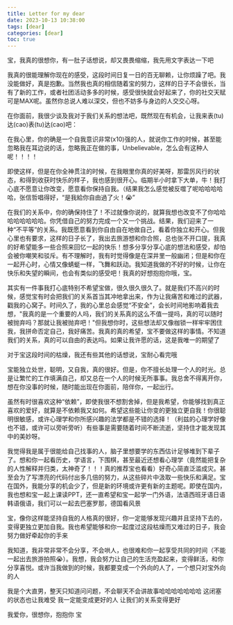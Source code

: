 ```yaml
---
title: Letter for my dear
date: 2023-10-13 10:38:00
tags: [dear]
categories: [dear]
toc: true
---
```

宝，我真的很想你，有一肚子话想说，却又畏畏缩缩，我先用文字表达一下吧
          
我真的很能理解你现在的感受，这段时间日复一日的百无聊赖，让你烦躁了吧。我没能做好，真是抱歉。当然我也真的相信随着宝的努力，这样的日子不会很长，当有了新的工作，或者社团活动多多的时候，感受很快就会好起来了，你的社交天赋可是MAX呢。虽然你总说人难以深交，但也不妨多与身边的人交交心呀。
    
在你面前，我很少谈及我对于我们关系的想法吧，既然现在有机会，让我来表(tu)达(cao)表(tu)达(cao)吧：
    
在我心里，你的确是一个自我意识非常(x10)强的人，就说你工作的时候，甚至能忽略我在耳边说的话，忽略我正在做的事，Unbelievable，怎么会有这种人呢！！！！
    
即使这样，但是在你全神贯注的时候，在我眼里你真的好美呀，那雷厉风行的状态，和得到收获时快乐的样子，我也感到很开心。临期半小时拿下大单，牛！我打心底不愿意让你改变，愿意看你保持自我。（结果我怎么感觉被反噬了呢哈哈哈哈哈，张信哲唱得好，“是我給你自由過了火！😭”
    
在我们的关系中，你的确保持住了！不过就像你说的，就算我想也改变不了你哈哈哈哈哈哈哈哈。你凭借自己的努力完成一个又一个挑战。结果，我们迎来了一种“不平等”的关系。我既愿意看到你自由自在地做自己，看着你独立和开心。但我心里也有要求，这样的日子长了，我出去旅游想和你合照，总也张不开口提，我真的好希望能多一些合照来回忆一起的快乐！想多分享分享心底的想法和感受，却怕会被你嘲笑和驳斥。有不理解时，我有时觉得像是在深井里一般幽闭；但是和你在一起开心时，心情又像蜻蜓一样，飞舞和跃动。我知道我做的不好的时候，让你在快乐和失望的瞬间，也会有类似的感受吧！我真的好想抱抱你哦，宝。
    
其实有一件事我打心底特别不希望宝做，很久很久很久了。就是我们不高兴的时候，感觉宝有时会把我们的关系首当其冲地拿出来，作为让我痛苦和难过的武器，戳我的心窝子。时间久了，我的心里总会感觉“不安全”，会长时间地影响着我去想，"我真的是一个重要的人吗，我们的关系真的这么不值一提吗，真的可以随时被抛弃吗？那就让我被抛弃吧！"但我想你时，这些想法却又像枷锁一样牢牢困住我，我拼命否定自己，我好痛苦。我真的真的希望，宝不要做这样的事情。不知道我们的关系，真的可以自由的表达吗。如果让我许愿的话，这是我唯一的期望了
    
对于宝这段时间的枯燥，我还有些其他的话想说，宝耐心看完哦
    
宝能独立处世，聪明，又自我，真的很好。但是，你不擅长处理一个人的时光。总是让繁忙的工作填满自己，却又总在一个人的时候无所事事。我总舍不得离开你，想在你没事的时候，随时能出现在你面前，陪伴你，一起出行。
    
虽然有时很喜欢这种“依赖”，即使我很不想割舍掉，但是我希望，你能够找到真正喜欢的爱好，就算是不依赖我又如何。希望这些能让你变的更独立更自我！你很聪明很敏感，或许心理学和你所感兴趣的法学都是不错的选择！（利兹的心理学好像也不错，或许可以旁听旁听）有些事是需要随着时间不断流逝，坚持住才能发现其中的美妙呀。
    
我觉得我是属于很能给自己找事的人，脑子里想要学的东西估计足够堆到下辈子了。想和你一起看历史，学语言，下围棋，甚至最近还想看心理学（竟然能把复杂的人性解释并归类，太神奇了！！！真的推荐宝也看看）好奇心简直泛滥成灾。甚至会为了写漂亮的代码付出多几倍的努力，从这些碎片中汲取一些快乐和满足。宝在国外，我能分享的机会少了，但是新的环境或许更有新的主题呢。即使在国内，我也想和宝一起上课读PPT，还一直希望和宝一起学一门外语，法语西班牙语日语韩语俄语，我们可以一起去巴塞罗那，德国看风景
    
宝，像你这样能坚持自我的人格真的很好，你一定能够发现兴趣并且坚持下去的，变得更独立更加自我。我也希望能够和你一起度过这段枯燥而又难过的日子，我会努力做好牵起你的手来
    
我知道，我非常非常不会分享，不会哄人，也很难和你一起享受共同的时间（不能一起出去旅游拍照😭）。我想，我会努力让自己的生活充盈起来，变得鲜活，和你分享喜悦。或许当我做到的时候，我都要变成一个外向的人了，一个想只对宝外向的人
    
我是个大直男，整天只知道问问题，不会聊天不会讲故事哈哈哈哈哈哈哈 这闭塞的状态也让我难受 我一定能变成更好的人 让我们的关系变得更好 
    
我爱你，很想你，抱抱你 宝
